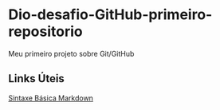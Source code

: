 # Dio-desafio-GitHub-primeiro-repositorio
Meu primeiro projeto sobre Git/GitHub

## Links Úteis
[Sintaxe Básica Markdown](https://www.markdownguide.org/basic-syntax/)
